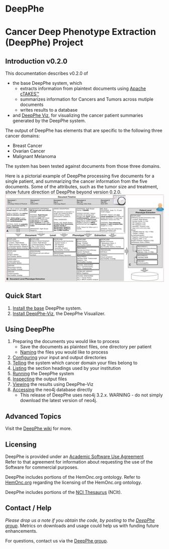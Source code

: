 DeepPhe
=======

# Cancer Deep Phenotype Extraction (DeepPhe) Project
## Introduction v0.2.0

This documentation describes v0.2.0 of
* the base DeepPhe system, which  
    - extracts information from plaintext documents using [Apache cTAKES&#8482;](ctakes.apache.org)   
    - summarizes information for Cancers and Tumors across mutiple documents  
    - writes results to a database   
* and [DeepPhe Viz](https://github.com/DeepPhe/DeepPhe-Viz), for visualizing the cancer patient summaries generated by the DeepPhe system.

The output of DeepPhe has elements that are specific to the following three cancer domains:
* Breast Cancer
* Ovarian Cancer
* Malignant Melanoma

The system has been tested against documents from those three domains.

Here is a pictorial example of DeepPhe processing five documents for a single patient, and summarizing the cancer information from the five documents. Some of the attributes, such as the tumor size and treatment, show future direction of DeepPhe beyond version 0.2.0.
![Summarizing Five Documents](images/wiki/DeepPhe.Summarization.png "Summarizing Five Documents")

## Quick Start
1. [Install the base](../../wiki/Quick-Start) DeepPhe system.
2. [Install DeepPhe-Viz](../../../DeepPhe-Viz/blob/master/README.md), the DeepPhe Visualizer.


## Using DeepPhe
1. Preparing the documents you would like to process
    - Save the documents as plaintext files, one directory per patient 
    - [Naming](../../wiki/Naming-Input-Files) the files you would like to process
2. [Configuring](../../wiki/Input-and-Output-Directories) your input and output directories
3. [Telling](../../wiki/Cancer-Domains) the system which cancer domain your files belong to
4. [Listing](../../wiki/Section-Headings) the section headings used by your institution
2. [Running](../../wiki/Quick-Start) the DeepPhe system
3. [Inspecting](../../wiki/DeepPhe-Output) the output files
4. [Viewing](../../../DeepPhe-Viz/blob/master/README.md) the results using DeepPhe-Viz
5. [Accessing](../../wiki/Quick-Start#output-data-in-neo4j) the neo4j database directly  
    - This release of DeepPhe uses neo4j 3.2.x. WARNING - do not simply download the latest version of neo4j.

## Advanced Topics
Visit the [DeepPhe wiki](../../wiki/Advanced-Topics) for more.

## Licensing
DeepPhe is provided under an [Academic Software Use Agreement](LICENSE)  
Refer to that agreement for information about requesting the use of the Software for commercial purposes.

DeepPhe includes portions of the HemOnc.org ontology. Refer to [HemOnc.org](https://hemonc.org/wiki/Ontology) regarding the licensing of the HemOnc.org ontology.

DeepPhe includes portions of the [NCI Thesaurus](https://ncit.nci.nih.gov/ncitbrowser/) (NCIt).

## Contact / Help
_Please drop us a note if you obtain the code, by posting to the [DeepPhe group]( https://groups.google.com/forum/#!forum/deepphe)_.  Metrics on downloads and usage could help us with funding future enhancements.

For questions, contact us via the [DeepPhe group]( https://groups.google.com/forum/#!forum/deepphe).
